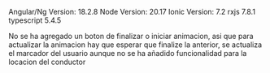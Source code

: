 Angular/Ng Version: 18.2.8
Node Version: 20.17
Ionic Version: 7.2
rxjs                            7.8.1
typescript                      5.4.5


No se ha agregado un boton de finalizar o iniciar animacion, asi que para actualizar la animacion hay que esperar que finalize la anterior, se actualiza el marcador del usuario aunque no se ha añadido funcionalidad para la locacion del conductor
